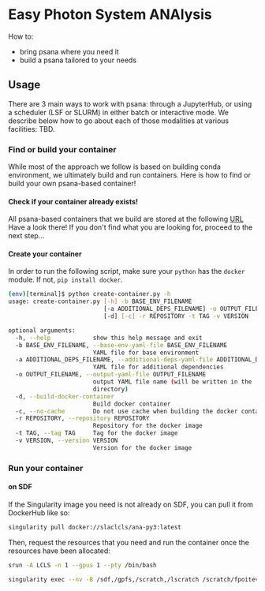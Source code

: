 # Easy Photon System ANAlysis

How to:
- bring psana where you need it
- build a psana tailored to your needs

## Usage

There are 3 main ways to work with psana: through a JupyterHub, or using a scheduler (LSF or SLURM) in either batch or interactive mode. We describe below how to go about each of those modalities at various facilities: TBD.

### Find or build your container
While most of the approach we follow is based on building conda environment, we ultimately build and run containers. Here is how to find or build your own psana-based container!

#### Check if your container already exists!

All psana-based containers that we build are stored at the following [URL](https://hub.docker.com/repository/docker/slaclcls)
Have a look there! If you don't find what you are looking for, proceed to the next step...

#### Create your container
In order to run the following script, make sure your `python` has the `docker` module. If not, `pip install docker`.

```bash
(env)[terminal]$ python create-container.py -h
usage: create-container.py [-h] -b BASE_ENV_FILENAME
                           [-a ADDITIONAL_DEPS_FILENAME] -o OUTPUT_FILENAME
                           [-d] [-c] -r REPOSITORY -t TAG -v VERSION

optional arguments:
  -h, --help            show this help message and exit
  -b BASE_ENV_FILENAME, --base-env-yaml-file BASE_ENV_FILENAME
                        YAML file for base environment
  -a ADDITIONAL_DEPS_FILENAME, --additional-deps-yaml-file ADDITIONAL_DEPS_FILENAME
                        YAML file for additional dependencies
  -o OUTPUT_FILENAME, --output-yaml-file OUTPUT_FILENAME
                        output YAML file name (will be written in the 'docker'
                        directory)
  -d, --build-docker-container
                        Build docker container
  -c, --no-cache        Do not use cache when building the docker container
  -r REPOSITORY, --repository REPOSITORY
                        Repository for the docker image
  -t TAG, --tag TAG     Tag for the docker image
  -v VERSION, --version VERSION
                        Version for the docker image
```

### Run your container

#### on SDF
If the Singularity image you need is not already on SDF, you can pull it from DockerHub like so:
```bash
singularity pull docker://slaclcls/ana-py3:latest
```
Then, request the resources that you need and run the container once the resources have been allocated:
```bash
srun -A LCLS -n 1 --gpus 1 --pty /bin/bash
```
```bash
singularity exec --nv -B /sdf,/gpfs,/scratch,/lscratch /scratch/fpoitevi/singularity_images/ana-py3_latest.sif /bin/bash
```
